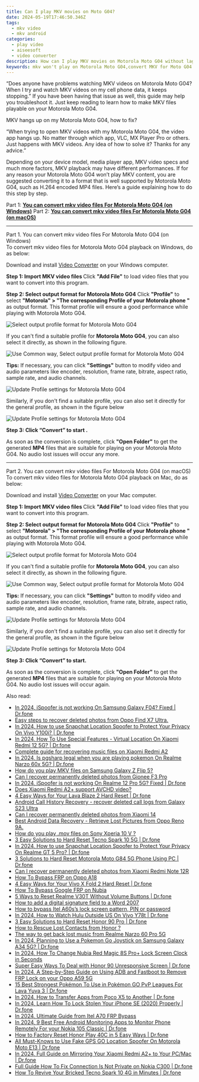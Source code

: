 ```yaml
---
title: Can I play MKV movies on Moto G04?
date: 2024-05-19T17:46:50.346Z
tags: 
  - mkv video
  - mkv android
categories: 
  - play video
  - aiseesoft
  - video converter
description: How can I play MKV movies on Motorola Moto G04 without lagging or stuttering issues? This article guides you through the process of converting MKV video files to H.264 MP4 for viewing on Motorola Moto G04 smoothly. 
keywords: mkv won't play on Motorola Moto G04,convert MKV for Moto G04 playing,mkv playback on Moto G04,mkv won't play on Moto G04,best mkv to Motorola Moto G04 converter,mkv won't play on Motorola ,720p to 4k converter for android,vlc mkv android,mkv converter android 2018,video to mkv codec converter for android,video to mkv converter for android,Motorola Moto G04 wont play mkv
---
```


<div class="atpl-content atpl-for-aiseesoft-video-converter play-mkv-on-android">

<div class="atpl-post-description-part-1">
<div class="tpl-content-sub-paragraph-normal">
  <p>
    “Does anyone have problems watching MKV videos on Motorola Moto G04? When I try and watch MKV videos on my cell phone data, it keeps stopping.” If you have been having that issue as well, this guide may help you troubleshoot it. Just keep reading to learn how to make MKV files playable on your Motorola Moto G04. 
  </p>
</div>
</div>



<div class="atpl-post-description-part-2">
<div class="tpl-content-sub-paragraph-question">
    MKV hangs up on my Motorola Moto G04, how to fix?
</div>
<div class="tpl-content-sub-paragraph-content">
  <p>
    “When trying to open MKV videos with my Motorola Moto G04, the video app hangs up. No matter through which app, VLC, MX Player Pro or others. Just happens with MKV videos. Any idea of how to solve it? Thanks for any advice.”
  </p>
  <p>
    Depending on your device model, media player app, MKV video specs and much more factors, MKV playback may have different performances. If for any reason your Motorola Moto G04 won’t play MKV content, you are suggested converting it to a format that is well supported by Motorola Moto G04, such as H.264 encoded MP4 files. Here’s a guide explaining how to do this step by step.
  </p>
</div>
</div>


Part 1: <strong><a href="#p1">You can convert mkv video files For Motorola Moto G04 (on Windows)</a></strong>
Part 2: <strong><a href="#p2">You can convert mkv video files For Motorola Moto G04 (on macOS)</a></strong>



<!-- Part 1 -->
<a id="p1" name="p1" ></a><hr>

<div class="atpl-step-part-style">Part 1. You can convert mkv video files For Motorola Moto G04 (on Windows)</div>
To convert mkv video files for Motorola Moto G04 playback on Windows, do as below:

Download and install <a class="atpl-step-content-a-style" href="https://tools.techidaily.com/aiseesoft-total-video-converter/" >Video Converter</a> on your Windows computer.

<strong>Step 1: Import MKV video files </strong>
Click <b>"Add File"</b> to load video files that you want to convert into this program.

<strong>Step 2: Select output format for Motorola Moto G04</strong>
Click <b>"Profile"</b> to select <b>"Motorola" > "The corresponding Profile of your Motorola phone "</b> as output format. This format profile will ensure a good performance while playing with Motorola Moto G04.

<img src="https://tools.techidaily.com/images/apps/aiseesoft/video-converter/devices/moto/fv.mp4/win/profile-2.png" class="atpl-imgstyle" alt="Select output profile format for Motorola Moto G04" />

If you can't find a suitable profile for **Motorola Moto G04**, you can also select it directly, as shown in the following figure.

<img src="https://tools.techidaily.com/images/apps/aiseesoft/video-converter/devices/common_android/fv.mp4/win/profile.png" class="atpl-imgstyle" alt="Use Common way, Select output profile format for Motorola Moto G04" />

<strong>Tips:</strong>
If necessary, you can click <b>"Settings"</b> button to modify video and audio parameters like encoder, resolution, frame rate, bitrate, aspect ratio, sample rate, and audio channels. 

<img src="https://tools.techidaily.com/images/apps/aiseesoft/video-converter/devices/moto/fv.mp4/win/settings-5.png" class="atpl-imgstyle"  alt="Update Profile settings for Motorola Moto G04" />

Similarly, if you don't find a suitable profile, you can also set it directly for the general profile, as shown in the figure below

<img src="https://tools.techidaily.com/images/apps/aiseesoft/video-converter/devices/common_android/fv.mp4/win/settings.png" class="atpl-imgstyle"  alt="Update Profile settings for Motorola Moto G04" />

<strong>Step 3: Click “Convert” to start .</strong>

As soon as the conversion is complete, click <b>"Open Folder"</b> to get the generated <b>MP4</b> files that are suitable for playing on your Motorola Moto G04. No audio lost issues will occur any more.

<!-- Part 2 -->
<a id="p2" name="p2"></a><hr>

<div class="atpl-step-part-style">Part 2. You can convert mkv video files For Motorola Moto G04 (on macOS)</div>
To convert mkv video files for Motorola Moto G04 playback on Mac, do as below:

Download and install <a class="atpl-step-content-a-style" href="https://tools.techidaily.com/aiseesoft-total-video-converter/" >Video Converter</a> on your Mac computer.

<strong>Step 1: Import MKV video files </strong>
Click <b>"Add File"</b> to load video files that you want to convert into this program.

<strong>Step 2: Select output format for Motorola Moto G04</strong>
Click <b>"Profile"</b> to select <b>"Motorola" > "The corresponding Profile of your Motorola phone "</b> as output format. This format profile will ensure a good performance while playing with Motorola Moto G04.

<img src="https://tools.techidaily.com/images/apps/aiseesoft/video-converter/devices/moto/fv.mp4/mac/profile.png" class="atpl-imgstyle" alt="Select output profile format for Motorola Moto G04" />

If you can't find a suitable profile for **Motorola Moto G04**, you can also select it directly, as shown in the following figure.

<img src="https://tools.techidaily.com/images/apps/aiseesoft/video-converter/devices/common_android/fv.mp4/mac/profile.png" class="atpl-imgstyle" alt="Use Common way, Select output profile format for Motorola Moto G04" />

<strong>Tips:</strong>
If necessary, you can click <b>"Settings"</b> button to modify video and audio parameters like encoder, resolution, frame rate, bitrate, aspect ratio, sample rate, and audio channels. 

<img src="https://tools.techidaily.com/images/apps/aiseesoft/video-converter/devices/moto/fv.mp4/mac/settings.png" class="atpl-imgstyle"  alt="Update Profile settings for Motorola Moto G04" />

Similarly, if you don't find a suitable profile, you can also set it directly for the general profile, as shown in the figure below

<img src="https://tools.techidaily.com/images/apps/aiseesoft/video-converter/devices/common_android/fv.mp4/win/settings.png" class="atpl-imgstyle"  alt="Update Profile settings for Motorola Moto G04" />

<strong>Step 3: Click “Convert” to start.</strong>

As soon as the conversion is complete, click <b>"Open Folder"</b> to get the generated <b>MP4</b> files that are suitable for playing on your Motorola Moto G04. No audio lost issues will occur again.



<div class="atpl-post-end">
  <div class="atpl-post-device-model-description">
    
  </div>
</div>

<ins class="adsbygoogle"
     style="display:block"
     data-ad-client="ca-pub-7571918770474297"
     data-ad-slot="8358498916"
     data-ad-format="auto"
     data-full-width-responsive="true"></ins>


</div>
<ins class="adsbygoogle"
    style="display:block"
    data-ad-format="autorelaxed"
    data-ad-client="ca-pub-7571918770474297"
    data-ad-slot="1223367746"></ins>

<span class="atpl-alsoreadstyle">Also read:</span>
<div><ul>
<li><a href="https://phone-solutions.techidaily.com/in-2024-ispoofer-is-not-working-on-samsung-galaxy-f04-fixed-drfone-by-drfone-virtual-android/"><u>In 2024, iSpoofer is not working On Samsung Galaxy F04? Fixed | Dr.fone</u></a></li>
<li><a href="https://phone-solutions.techidaily.com/easy-steps-to-recover-deleted-photos-from-oppo-find-x7-ultra-by-fonelab-android-recover-photos/"><u>Easy steps to recover deleted photos from Oppo Find X7 Ultra.</u></a></li>
<li><a href="https://phone-solutions.techidaily.com/in-2024-how-to-use-snapchat-location-spoofer-to-protect-your-privacy-on-vivo-y100i-drfone-by-drfone-virtual-android/"><u>In 2024, How to use Snapchat Location Spoofer to Protect Your Privacy On Vivo Y100i? | Dr.fone</u></a></li>
<li><a href="https://phone-solutions.techidaily.com/in-2024-how-to-use-special-features-virtual-location-on-xiaomi-redmi-12-5g-drfone-by-drfone-virtual-android/"><u>In 2024, How To Use Special Features - Virtual Location On Xiaomi Redmi 12 5G? | Dr.fone</u></a></li>
<li><a href="https://phone-solutions.techidaily.com/complete-guide-for-recovering-music-files-on-xiaomi-redmi-a2-by-fonelab-android-recover-music/"><u>Complete guide for recovering music files on Xiaomi Redmi A2</u></a></li>
<li><a href="https://phone-solutions.techidaily.com/in-2024-is-pgsharp-legal-when-you-are-playing-pokemon-on-realme-narzo-60x-5g-drfone-by-drfone-virtual-android/"><u>In 2024, Is pgsharp legal when you are playing pokemon On Realme Narzo 60x 5G? | Dr.fone</u></a></li>
<li><a href="https://phone-solutions.techidaily.com/how-do-you-play-mkv-files-on-samsung-galaxy-z-flip-5-by-aiseesoft-video-converter-play-mkv-on-android/"><u>How do you play MKV files on Samsung Galaxy Z Flip 5?</u></a></li>
<li><a href="https://phone-solutions.techidaily.com/can-i-recover-permanently-deleted-photos-from-gionee-f3-pro-by-stellar-photo-recovery-android-mobile-photo-recover/"><u>Can I recover permanently deleted photos from Gionee F3 Pro</u></a></li>
<li><a href="https://phone-solutions.techidaily.com/in-2024-ispoofer-is-not-working-on-realme-12-pro-5g-fixed-drfone-by-drfone-virtual-android/"><u>In 2024, iSpoofer is not working On Realme 12 Pro 5G? Fixed | Dr.fone</u></a></li>
<li><a href="https://phone-solutions.techidaily.com/does-xiaomi-redmi-a2plus-support-avchd-video-by-aiseesoft-video-converter-play-mts-on-android/"><u>Does Xiaomi Redmi A2+ support AVCHD video?</u></a></li>
<li><a href="https://phone-solutions.techidaily.com/4-easy-ways-for-your-lava-blaze-2-hard-reset-drfone-by-drfone-reset-android-reset-android/"><u>4 Easy Ways for Your Lava Blaze 2 Hard Reset | Dr.fone</u></a></li>
<li><a href="https://phone-solutions.techidaily.com/android-call-history-recovery-recover-deleted-call-logs-from-galaxy-s23-ultra-by-fonelab-android-recover-call-logs/"><u>Android Call History Recovery - recover deleted call logs from Galaxy S23 Ultra</u></a></li>
<li><a href="https://phone-solutions.techidaily.com/can-i-recover-permanently-deleted-photos-from-xiaomi-14-by-stellar-photo-recovery-android-mobile-photo-recover/"><u>Can I recover permanently deleted photos from Xiaomi 14</u></a></li>
<li><a href="https://phone-solutions.techidaily.com/best-android-data-recovery-retrieve-lost-pictures-from-oppo-reno-9a-by-fonelab-android-recover-pictures/"><u>Best Android Data Recovery - Retrieve Lost Pictures from Oppo Reno 9A.</u></a></li>
<li><a href="https://phone-solutions.techidaily.com/how-do-you-play-mov-files-on-sony-xperia-10-v-by-aiseesoft-video-converter-play-mov-on-android/"><u>How do you play .mov files on Sony Xperia 10 V ?</u></a></li>
<li><a href="https://phone-solutions.techidaily.com/3-easy-solutions-to-hard-reset-tecno-spark-10-5g-drfone-by-drfone-reset-android-reset-android/"><u>3 Easy Solutions to Hard Reset Tecno Spark 10 5G | Dr.fone</u></a></li>
<li><a href="https://phone-solutions.techidaily.com/in-2024-how-to-use-snapchat-location-spoofer-to-protect-your-privacy-on-realme-gt-5-pro-drfone-by-drfone-virtual-android/"><u>In 2024, How to use Snapchat Location Spoofer to Protect Your Privacy On Realme GT 5 Pro? | Dr.fone</u></a></li>
<li><a href="https://phone-solutions.techidaily.com/3-solutions-to-hard-reset-motorola-moto-g84-5g-phone-using-pc-drfone-by-drfone-reset-android-reset-android/"><u>3 Solutions to Hard Reset Motorola Moto G84 5G Phone Using PC | Dr.fone</u></a></li>
<li><a href="https://phone-solutions.techidaily.com/can-i-recover-permanently-deleted-photos-from-xiaomi-redmi-note-12r-by-stellar-photo-recovery-android-mobile-photo-recover/"><u>Can I recover permanently deleted photos from Xiaomi Redmi Note 12R</u></a></li>
<li><a href="https://phone-solutions.techidaily.com/how-to-bypass-frp-on-oppo-a18-by-drfone-android-unlock-remove-google-frp/"><u>How To Bypass FRP on Oppo A18</u></a></li>
<li><a href="https://phone-solutions.techidaily.com/4-easy-ways-for-your-vivo-x-fold-2-hard-reset-drfone-by-drfone-reset-android-reset-android/"><u>4 Easy Ways for Your Vivo X Fold 2 Hard Reset | Dr.fone</u></a></li>
<li><a href="https://phone-solutions.techidaily.com/how-to-bypass-google-frp-on-nubia-by-drfone-android-unlock-remove-google-frp/"><u>How To Bypass Google FRP on Nubia</u></a></li>
<li><a href="https://phone-solutions.techidaily.com/5-ways-to-reset-realme-v30t-without-volume-buttons-drfone-by-drfone-reset-android-reset-android/"><u>5 Ways to Reset Realme V30T Without Volume Buttons | Dr.fone</u></a></li>
<li><a href="https://phone-solutions.techidaily.com/how-to-add-a-digital-signature-field-to-a-word-2007-by-ldigisigner-sign-a-word-sign-a-word/"><u>How to add a digital signature field to a Word 2007</u></a></li>
<li><a href="https://phone-solutions.techidaily.com/how-to-bypass-itel-a60s-s-lock-screen-pattern-pin-or-password-by-drfone-android-unlock-android-unlock/"><u>How to bypass Itel A60s’s lock screen pattern, PIN or password</u></a></li>
<li><a href="https://phone-solutions.techidaily.com/in-2024-how-to-watch-hulu-outside-us-on-vivo-y78t-drfone-by-drfone-virtual-android/"><u>In 2024, How to Watch Hulu Outside US On Vivo Y78t | Dr.fone</u></a></li>
<li><a href="https://phone-solutions.techidaily.com/3-easy-solutions-to-hard-reset-honor-90-pro-drfone-by-drfone-reset-android-reset-android/"><u>3 Easy Solutions to Hard Reset Honor 90 Pro | Dr.fone</u></a></li>
<li><a href="https://blog-min.techidaily.com/how-to-rescue-lost-contacts-from-honor-by-fonelab-android-recover-contacts/"><u>How to Rescue Lost Contacts from Honor ?</u></a></li>
<li><a href="https://techidaily.com/the-way-to-get-back-lost-music-from-realme-narzo-60-pro-5g-by-fonelab-android-recover-music/"><u>The way to get back lost music from Realme Narzo 60 Pro 5G</u></a></li>
<li><a href="https://change-location.techidaily.com/in-2024-planning-to-use-a-pokemon-go-joystick-on-samsung-galaxy-a34-5g-drfone-by-drfone-virtual-android/"><u>In 2024, Planning to Use a Pokemon Go Joystick on Samsung Galaxy A34 5G? | Dr.fone</u></a></li>
<li><a href="https://easy-unlock-android.techidaily.com/in-2024-how-to-change-nubia-red-magic-8s-proplus-lock-screen-clock-in-seconds-by-drfone-android/"><u>In 2024, How To Change Nubia Red Magic 8S Pro+ Lock Screen Clock in Seconds</u></a></li>
<li><a href="https://howto.techidaily.com/super-easy-ways-to-deal-with-honor-90-unresponsive-screen-drfone-by-drfone-fix-android-problems-fix-android-problems/"><u>Super Easy Ways To Deal with Honor 90 Unresponsive Screen | Dr.fone</u></a></li>
<li><a href="https://android-frp.techidaily.com/in-2024-a-step-by-step-guide-on-using-adb-and-fastboot-to-remove-frp-lock-on-your-oppo-a59-5g-by-drfone-android/"><u>In 2024, A Step-by-Step Guide on Using ADB and Fastboot to Remove FRP Lock on your Oppo A59 5G</u></a></li>
<li><a href="https://android-pokemon-go.techidaily.com/15-best-strongest-pokemon-to-use-in-pokemon-go-pvp-leagues-for-lava-yuva-3-drfone-by-drfone-virtual-android/"><u>15 Best Strongest Pokémon To Use in Pokémon GO PvP Leagues For Lava Yuva 3 | Dr.fone</u></a></li>
<li><a href="https://android-transfer.techidaily.com/in-2024-how-to-transfer-apps-from-poco-x5-to-another-drfone-by-drfone-transfer-from-android-transfer-from-android/"><u>In 2024, How to Transfer Apps from Poco X5 to Another | Dr.fone</u></a></li>
<li><a href="https://iphone-unlock.techidaily.com/in-2024-learn-how-to-lock-stolen-your-iphone-se-2020-properly-drfone-by-drfone-ios/"><u>In 2024, Learn How To Lock Stolen Your iPhone SE (2020) Properly | Dr.fone</u></a></li>
<li><a href="https://bypass-frp.techidaily.com/in-2024-ultimate-guide-from-itel-a70-frp-bypass-by-drfone-android/"><u>In 2024, Ultimate Guide from Itel A70 FRP Bypass</u></a></li>
<li><a href="https://android-location.techidaily.com/in-2024-9-best-free-android-monitoring-apps-to-monitor-phone-remotely-for-your-nokia-105-classic-drfone-by-drfone-virtual/"><u>In 2024, 9 Best Free Android Monitoring Apps to Monitor Phone Remotely For your Nokia 105 Classic | Dr.fone</u></a></li>
<li><a href="https://techidaily.com/how-to-factory-reset-honor-play-40c-in-5-easy-ways-drfone-by-drfone-reset-android-reset-android/"><u>How to Factory Reset Honor Play 40C in 5 Easy Ways | Dr.fone</u></a></li>
<li><a href="https://fake-location.techidaily.com/all-must-knows-to-use-fake-gps-go-location-spoofer-on-motorola-moto-e13-drfone-by-drfone-virtual-android/"><u>All Must-Knows to Use Fake GPS GO Location Spoofer On Motorola Moto E13 | Dr.fone</u></a></li>
<li><a href="https://screen-mirror.techidaily.com/in-2024-full-guide-on-mirroring-your-xiaomi-redmi-a2plus-to-your-pcmac-drfone-by-drfone-android/"><u>In 2024, Full Guide on Mirroring Your Xiaomi Redmi A2+ to Your PC/Mac | Dr.fone</u></a></li>
<li><a href="https://howto.techidaily.com/full-guide-how-to-fix-connection-is-not-private-on-nokia-c300-drfone-by-drfone-fix-android-problems-fix-android-problems/"><u>Full Guide How To Fix Connection Is Not Private on Nokia C300 | Dr.fone</u></a></li>
<li><a href="https://fix-guide.techidaily.com/how-to-revive-your-bricked-tecno-spark-10-4g-in-minutes-drfone-by-drfone-fix-android-problems-fix-android-problems/"><u>How To Revive Your Bricked Tecno Spark 10 4G in Minutes | Dr.fone</u></a></li>
</ul></div>


